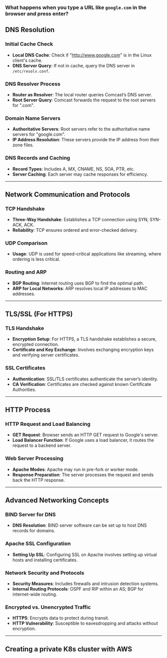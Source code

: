 ### What happens when you type a URL like `google.com` in the browser and press enter?

## DNS Resolution

### Initial Cache Check
- **Local DNS Cache**: Check if "http://www.google.com" is in the Linux client's cache.
- **DNS Server Query**: If not in cache, query the DNS server in `/etc/resolv.conf`.

### DNS Resolver Process
- **Router as Resolver**: The local router queries Comcast’s DNS server.
- **Root Server Query**: Comcast forwards the request to the root servers for ".com".

### Domain Name Servers
- **Authoritative Servers**: Root servers refer to the authoritative name servers for "google.com".
- **IP Address Resolution**: These servers provide the IP address from their zone files.

### DNS Records and Caching
- **Record Types**: Includes A, MX, CNAME, NS, SOA, PTR, etc.
- **Server Caching**: Each server may cache responses for efficiency.

---

## Network Communication and Protocols

### TCP Handshake
- **Three-Way Handshake**: Establishes a TCP connection using SYN, SYN-ACK, ACK.
- **Reliability**: TCP ensures ordered and error-checked delivery.

### UDP Comparison
- **Usage**: UDP is used for speed-critical applications like streaming, where ordering is less critical.

### Routing and ARP
- **BGP Routing**: Internet routing uses BGP to find the optimal path.
- **ARP for Local Networks**: ARP resolves local IP addresses to MAC addresses.

---

## TLS/SSL (For HTTPS)

### TLS Handshake
- **Encryption Setup**: For HTTPS, a TLS handshake establishes a secure, encrypted connection.
- **Certificate and Key Exchange**: Involves exchanging encryption keys and verifying server certificates.

### SSL Certificates
- **Authentication**: SSL/TLS certificates authenticate the server’s identity.
- **CA Verification**: Certificates are checked against known Certificate Authorities.

---

## HTTP Process

### HTTP Request and Load Balancing
- **GET Request**: Browser sends an HTTP GET request to Google's server.
- **Load Balancer Function**: If Google uses a load balancer, it routes the request to a backend server.

### Web Server Processing
- **Apache Modes**: Apache may run in pre-fork or worker mode.
- **Response Preparation**: The server processes the request and sends back the HTTP response.

---

## Advanced Networking Concepts

### BIND Server for DNS
- **DNS Resolution**: BIND server software can be set up to host DNS records for domains.

### Apache SSL Configuration
- **Setting Up SSL**: Configuring SSL on Apache involves setting up virtual hosts and installing certificates.

### Network Security and Protocols
- **Security Measures**: Includes firewalls and intrusion detection systems.
- **Internal Routing Protocols**: OSPF and RIP within an AS; BGP for internet-wide routing.

### Encrypted vs. Unencrypted Traffic
- **HTTPS**: Encrypts data to protect during transit.
- **HTTP Vulnerability**: Susceptible to eavesdropping and attacks without encryption.

---

## Creating a private K8s cluster with AWS
